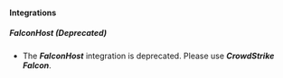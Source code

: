 
#### Integrations
##### FalconHost (Deprecated)
- The ***FalconHost*** integration is deprecated. Please use ***CrowdStrike Falcon***.
